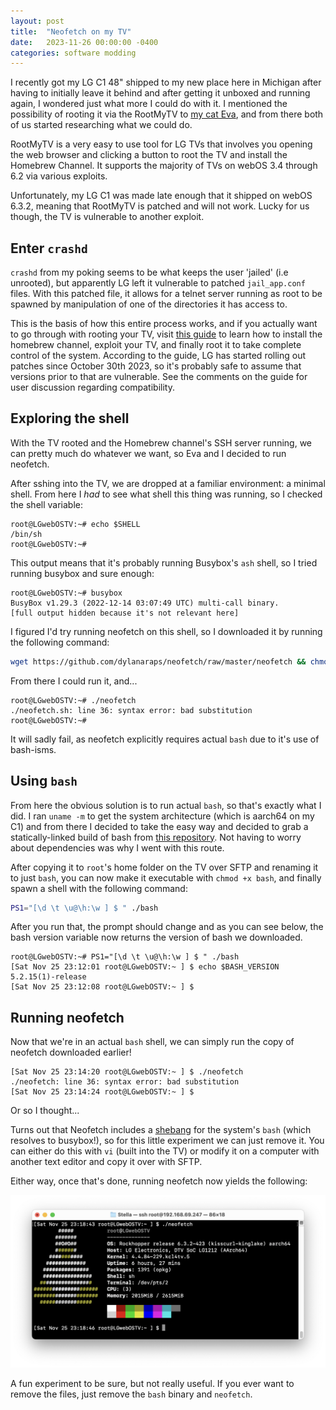 ```yaml
---
layout: post
title:  "Neofetch on my TV"
date:   2023-11-26 00:00:00 -0400
categories: software modding
---
```


I recently got my LG C1 48" shipped to my new place here in Michigan after having to initially leave it behind and after getting it unboxed and running again, I wondered just what more I could do with it. I mentioned the possibility of rooting it via the RootMyTV to [my cat Eva](https://crystall1ne.dev), and from there both of us started researching what we could do.

RootMyTV is a very easy to use tool for LG TVs that involves you opening the web browser and clicking a button to root the TV and install the Homebrew Channel. It supports the majority of TVs on webOS 3.4 through 6.2 via various exploits.

Unfortunately, my LG C1 was made late enough that it shipped on webOS 6.3.2, meaning that RootMyTV is patched and will not work. Lucky for us though, the TV is vulnerable to another exploit.

## Enter `crashd`

`crashd` from my poking seems to be what keeps the user 'jailed' (i.e unrooted), but apparently LG left it vulnerable to patched `jail_app.conf` files. With this patched file, it allows for a telnet server running as root to be spawned by manipulation of one of the directories it has access to.

This is the basis of how this entire process works, and if you actually want to go through with rooting your TV, visit [this guide](https://gist.github.com/throwaway96/e811b0f7cc2a705a5a476a8dfa45e09f) to learn how to install the homebrew channel, exploit your TV, and finally root it to take complete control of the system. According to the guide, LG has started rolling out patches since October 30th 2023, so it's probably safe to assume that versions prior to that are vulnerable. See the comments on the guide for user discussion regarding compatibility.

## Exploring the shell

With the TV rooted and the Homebrew channel's SSH server running, we can pretty much do whatever we want, so Eva and I decided to run neofetch.

After sshing into the TV, we are dropped at a familiar environment: a minimal shell. From here I *had* to see what shell this thing was running, so I checked the shell variable:

```console
root@LGwebOSTV:~# echo $SHELL
/bin/sh
root@LGwebOSTV:~# 
```

This output means that it's probably running Busybox's `ash` shell, so I tried running busybox and sure enough:

```console
root@LGwebOSTV:~# busybox
BusyBox v1.29.3 (2022-12-14 03:07:49 UTC) multi-call binary.
[full output hidden because it's not relevant here]
```

I figured I'd try running neofetch on this shell, so I downloaded it by running the following command:

```bash
wget https://github.com/dylanaraps/neofetch/raw/master/neofetch && chmod +x neofetch
```

From there I could run it, and...

```console
root@LGwebOSTV:~# ./neofetch
./neofetch.sh: line 36: syntax error: bad substitution
root@LGwebOSTV:~# 
```

It will sadly fail, as neofetch explicitly requires actual `bash` due to it's use of bash-isms.

## Using `bash`

From here the obvious solution is to run actual `bash`, so that's exactly what I did. I ran `uname -m` to get the system architecture (which is aarch64 on my C1) and from there I decided to take the easy way and decided to grab a statically-linked build of bash from [this repository](https://github.com/robxu9/bash-static/releases/). Not having to worry about dependencies was why I went with this route.

After copying it to `root`'s home folder on the TV over SFTP and renaming it to just `bash`, you can now make it executable with `chmod +x bash`, and finally spawn a shell with the following command:

```bash
PS1="[\d \t \u@\h:\w ] $ " ./bash
```

After you run that, the prompt should change and as you can see below, the bash version variable now returns the version of bash we downloaded.

```console
root@LGwebOSTV:~# PS1="[\d \t \u@\h:\w ] $ " ./bash
[Sat Nov 25 23:12:01 root@LGwebOSTV:~ ] $ echo $BASH_VERSION
5.2.15(1)-release
[Sat Nov 25 23:12:08 root@LGwebOSTV:~ ] $ 
```

## Running neofetch

Now that we're in an actual `bash` shell, we can simply run the copy of neofetch downloaded earlier!

```console
[Sat Nov 25 23:14:20 root@LGwebOSTV:~ ] $ ./neofetch 
./neofetch: line 36: syntax error: bad substitution
[Sat Nov 25 23:14:24 root@LGwebOSTV:~ ] $ 
```

Or so I thought...

Turns out that Neofetch includes a [shebang](https://en.wikipedia.org/wiki/Shebang_(Unix)) for the system's `bash` (which resolves to busybox!), so for this little experiment we can just remove it. You can either do this with `vi` (built into the TV) or modify it on a computer with another text editor and copy it over with SFTP.

Either way, once that's done, running neofetch now yields the following:

![](/images/2023-11-26-neofetch-on-my-tv/1.png)

A fun experiment to be sure, but not really useful. If you ever want to remove the files, just remove the `bash` binary and `neofetch`.